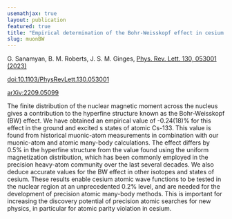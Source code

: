 ```yaml
---
usemathjax: true
layout: publication
featured: true
title: "Empirical determination of the Bohr-Weisskopf effect in cesium and improved tests of precision atomic theory in searches for new physics"
slug: muonBW
---
```


G. Sanamyan, B. M. Roberts, J. S. M. Ginges, [Phys. Rev. Lett. 130, 053001 (2023)](https://journals.aps.org/prl/abstract/10.1103/PhysRevLett.130.053001)

[doi:10.1103/PhysRevLett.130.053001](http://dx.doi.org/10.1103/PhysRevLett.130.053001)

[arXiv:2209.05099](https://arxiv.org/abs/2209.05099)

The finite distribution of the nuclear magnetic moment across the nucleus gives a contribution to the hyperfine structure known as the Bohr-Weisskopf (BW) effect. We have obtained an empirical value of -0.24(18)% for this effect in the ground and excited s states of atomic Cs-133. This value is found from historical muonic-atom measurements in combination with our muonic-atom and atomic many-body calculations. The effect differs by 0.5% in the hyperfine structure from the value found using the uniform magnetization distribution, which has been commonly employed in the precision heavy-atom community over the last several decades. We also deduce accurate values for the BW effect in other isotopes and states of cesium. These results enable cesium atomic wave functions to be tested in the nuclear region at an unprecedented 0.2% level, and are needed for the development of precision atomic many-body methods. This is important for increasing the discovery potential of precision atomic searches for new physics, in particular for atomic parity violation in cesium.
